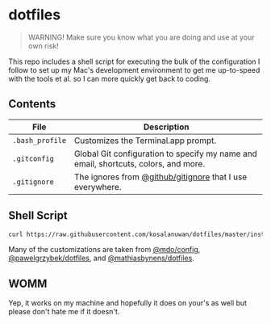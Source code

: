 # dotfiles
> WARNING! Make sure you know what you are doing and use at your own risk!

This repo includes a shell script for executing the bulk of the configuration I follow to set up my Mac's development environment to get me up-to-speed with the tools et al. so I can more quickly get back to coding.

## Contents

| File | Description
| --- | ---
| `.bash_profile` | Customizes the Terminal.app prompt.
| `.gitconfig` | Global Git configuration to specify my name and email, shortcuts, colors, and more.
| `.gitignore` | The ignores from [@github/gitignore](https://github.com/github/gitignore) that I use everywhere.

## Shell Script

```bash
curl https://raw.githubusercontent.com/kosalanuwan/dotfiles/master/install.sh > ~/Downloads/install.sh && bash ~/Downloads/install.sh
```

Many of the customizations are taken from [@mdo/config](https://github.com/mdo/config), [@pawelgrzybek/dotfiles](https://github.com/pawelgrzybek/dotfiles), and [@mathiasbynens/dotfiles](https://github.com/mathiasbynens/dotfiles).

## WOMM

Yep, it works on my machine and hopefully it does on your's as well but please don't hate me if it doesn't.
